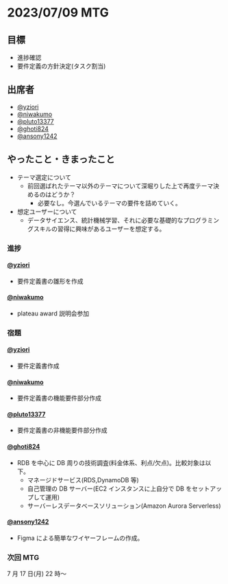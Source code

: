 # 2023/07/09 MTG

## 目標

- 進捗確認
- 要件定義の方針決定(タスク割当)

## 出席者

- [@yziori](https://github.com/yziori)
- [@niwakumo](https://github.com/niwakumo)
- [@pluto13377](https://github.com/pluto13377)
- [@ghoti824](https://github.com/ghoti824)
- [@ansony1242](https://github.com/ansony1242)

## やったこと・きまったこと

- テーマ選定について
  - 前回選ばれたテーマ以外のテーマについて深堀りした上で再度テーマ決めるのはどうか？
    - 必要なし。今選んでいるテーマの要件を詰めていく。
- 想定ユーザーについて
  - データサイエンス、統計機械学習、それに必要な基礎的なプログラミングスキルの習得に興味があるユーザーを想定する。

### 進捗

#### [@yziori](https://github.com/yziori)

- 要件定義書の雛形を作成

#### [@niwakumo](https://github.com/niwakumo)

- plateau award 説明会参加

### 宿題

#### [@yziori](https://github.com/yziori)

- 要件定義書作成

#### [@niwakumo](https://github.com/niwakumo)

- 要件定義書の機能要件部分作成

#### [@pluto13377](https://github.com/pluto13377)

- 要件定義書の非機能要件部分作成

#### [@ghoti824](https://github.com/ghoti824)

- RDB を中心に DB 周りの技術調査(料金体系、利点/欠点)。比較対象は以下。
  - マネージドサービス(RDS,DynamoDB 等)
  - 自己管理の DB サーバー(EC2 インスタンスに上自分で DB をセットアップして運用)
  - サーバーレスデータベースソリューション(Amazon Aurora Serverless)

#### [@ansony1242](https://github.com/ansony1242)

- Figma による簡単なワイヤーフレームの作成。

### 次回 MTG

7 月 17 日(月) 22 時〜

